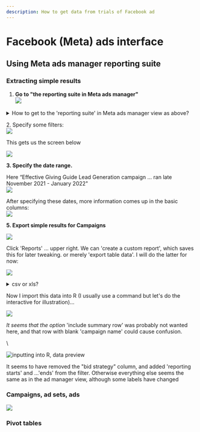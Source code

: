 ```yaml
---
description: How to get data from trials of Facebook ad
---
```


# Facebook (Meta) ads interface

## Using Meta ads manager reporting suite

### Extracting simple results

1. **Go to "the reporting suite in Meta ads manager"**\
   ![](<../../../.gitbook/assets/image (22).png>)

<details>

<summary>How to get to the 'reporting suite' in Meta ads manager view as above?</summary>

URL should look like:\
[`https://business.facebook.com/adsmanager/reporting/manage?act=ACCOUNTNUMBER&business_id=BUSINESSID`](https://business.facebook.com/adsmanager/reporting/manage?act=678706932730469\&business\_id=1149856198387391)`\`

1. Go to [https://business.facebook.com/adsmanager/](https://business.facebook.com/adsmanager/manage/campaigns?act=204215465)
2. Click on the relevant account/campaign

<img src="../../.gitbook/assets/image%20(17).png" alt="" data-size="original">

</details>

2\. Specify some filters:\
![](<../../../.gitbook/assets/image (29).png>)

This gets us the screen below

![](<../../../.gitbook/assets/image (25).png>)



**3. Specify the date range.**

Here “Effective Giving Guide Lead Generation campaign … ran late November 2021 - January 2022"\
![](<../../../.gitbook/assets/image (20).png>)

After specifying these dates, more information comes up in the basic columns:\
![](<../../../.gitbook/assets/image (27).png>)

**5. Export simple results for Campaigns**

![](<../../../.gitbook/assets/image (28).png>)

Click 'Reports' ... upper right. We can 'create a custom report', which saves this for later tweaking. or merely 'export table data'. I will do the latter for now:

![](../../../.gitbook/assets/image.png)



<details>

<summary>csv or xls?</summary>

`.csv` and `.xls` formats are about equally good; R and other software can import either one. I'll choose csv because it's a tiny bit simpler... but in other contexts, xls might be useful for exporting multiple sheets.

</details>

Now I import this data into R (I usually use a command but let's do the interactive for illustration)...

![](<../../../.gitbook/assets/image (17).png>)

_It seems that the option_ 'include summary row' was probably not wanted here, and that row with blank 'campaign name' could cause confusion.

\


![inputting into R, data preview](<../../../.gitbook/assets/image (5).png>)

It seems to have removed the "bid strategy" column, and added 'reporting starts' and ...'ends' from the filter. Otherwise everything else seems the same as in the ad manager view, although some labels have changed



### **Campaigns, ad sets, ads**



![](<../../../.gitbook/assets/image (21).png>)



### **Pivot tables**

